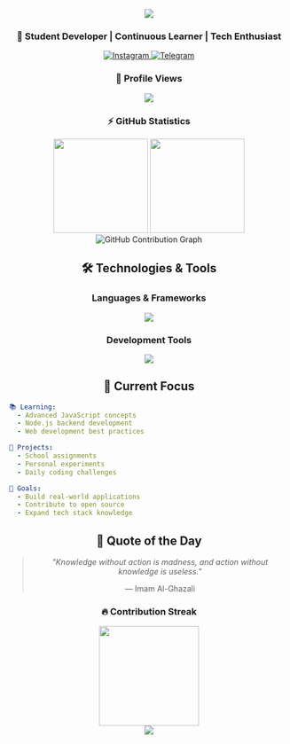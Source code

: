 <div align="center">
  <img src="https://capsule-render.vercel.app/api?type=waving&height=200&text=Hi,%20I'm%20Habb!%20👋&fontAlign=50&fontAlignY=40&color=gradient&customColorList=24" />
</div>

<h3 align="center">🚀 Student Developer | Continuous Learner | Tech Enthusiast</h3>

<div align="center">
  <a href="https://instagram.com/wahab_h4b" target="_blank">
    <img src="https://img.shields.io/badge/Instagram-%40wahab__h4b-E4405F?style=for-the-badge&logo=instagram&logoColor=white" alt="Instagram" />
  </a>
  <a href="https://t.me/SatetT" target="_blank">
    <img src="https://img.shields.io/badge/Telegram-%40SatetT-2CA5E0?style=for-the-badge&logo=telegram&logoColor=white" alt="Telegram" />
  </a>
</div>

<div align="center">
  <h3>👀 Profile Views</h3>
  <img src="https://count.getloli.com/@:keyyH4B?theme=minecraft&padding=3&scale=1.2&align=center&pixelated=1&darkmode=auto" />
</div>

<div align="center">
  <h3>⚡ GitHub Statistics</h3>
  <img src="https://github-readme-stats.vercel.app/api?username=keyyH4B&show_icons=true&theme=tokyonight&include_all_commits=true&count_private=true&hide_border=true&border_radius=15" height="170" />
  <img src="https://github-readme-stats.vercel.app/api/top-langs?username=keyyH4B&layout=compact&theme=tokyonight&hide_border=true&border_radius=15&langs_count=8" height="170" />
</div>

<div align="center">
  <picture>
    <source media="(prefers-color-scheme: dark)" srcset="https://raw.githubusercontent.com/keyyH4B/keyyH4B/output/pacman-contribution-graph-dark.svg">
    <source media="(prefers-color-scheme: light)" srcset="https://raw.githubusercontent.com/keyyH4B/keyyH4B/output/pacman-contribution-graph.svg">
    <img alt="GitHub Contribution Graph" src="https://raw.githubusercontent.com/keyyH4B/keyyH4B/output/pacman-contribution-graph.svg">
  </picture>
</div>

<h2 align="center">🛠️ Technologies & Tools</h2>

<div align="center">
  <h3>Languages & Frameworks</h3>
  <img src="https://skillicons.dev/icons?i=js,nodejs,html,css,php&theme=dark" />
  
  <h3>Development Tools</h3>
  <img src="https://skillicons.dev/icons?i=vscode,git,github,linux,arch,mysql&theme=dark" />
</div>

<h2 align="center">🎯 Current Focus</h2>

```yaml
📚 Learning:
  - Advanced JavaScript concepts
  - Node.js backend development
  - Web development best practices

🔭 Projects:
  - School assignments
  - Personal experiments
  - Daily coding challenges

🎯 Goals:
  - Build real-world applications
  - Contribute to open source
  - Expand tech stack knowledge
```

<h2 align="center">💭 Quote of the Day</h2>

<div align="center">
  <blockquote>
    <p><em>"Knowledge without action is madness, and action without knowledge is useless."</em></p>
    <footer>— Imam Al-Ghazali</footer>
  </blockquote>
</div>

<div align="center">
  <h3>🔥 Contribution Streak</h3>
  <img src="https://streak-stats.demolab.com?user=keyyH4B&theme=tokyonight&hide_border=true&border_radius=15" height="180" />
</div>

<div align="center">
  <img src="https://capsule-render.vercel.app/api?type=waving&height=150&section=footer&text=Let's%20Connect%20and%20Code!&fontSize=24&fontAlign=50&fontAlignY=65&color=gradient&customColorList=24" />
</div>
